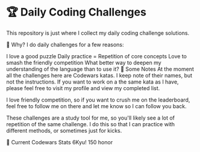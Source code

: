 # 🏆 Daily Coding Challenges
This repository is just where I collect my daily coding challenge solutions.

🤔 Why?
I do daily challenges for a few reasons:

I love a good puzzle
Daily practice = Repetition of core concepts
Love to smash the friendly competition
What better way to deepen my understanding of the language than to use it?
📓 Some Notes
At the moment all the challenges here are Codewars katas. I keep note of their names, but not the instructions. If you want to work on a the same kata as I have, please feel free to visit my profile and view my completed list.

I love friendly competition, so if you want to crush me on the leaderboard, feel free to follow me on there and let me know so I can follow you back.

These challenges are a study tool for me, so you'll likely see a lot of repetition of the same challenge. I do this so that I can practice with different methods, or sometimes just for kicks.

🏅 Current Codewars Stats
6Kyu! 150 honor
